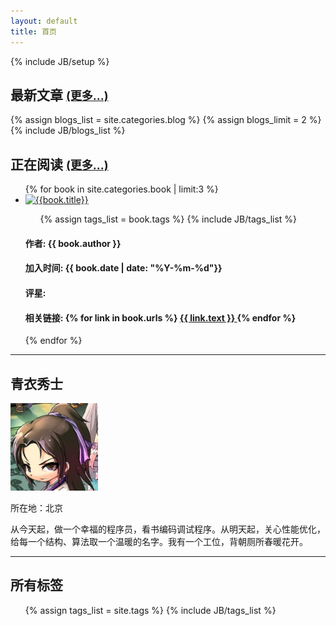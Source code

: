 ```yaml
---
layout: default
title: 首页
---
```

{% include JB/setup %}
<div class="row">
    <div class="span9">
        <h2>最新文章 <a href="{{ HOME_PATH }}blog" style="font-size:18px">(更多...)</a></h2>
        {% assign blogs_list = site.categories.blog %}
        {% assign blogs_limit = 2 %}
        {% include JB/blogs_list %}
        <h2>正在阅读 <a href="{{ HOME_PATH }}book" style="font-size:18px">(更多...)</a></h2>
        <div class="row-fluid">
            <ul class="thumbnails">
            {% for book in site.categories.book | limit:3 %}
                <li class="span3">
                    <div class="thumbnail"> 
                        <a href="{{ book.url }}" class="thumbnail"> 
                            <img style="width: 200px; height: 270px;" class="img-rounded" alt="{{book.title}}" src="book/covers/{{ book.cover }}">
                        </a>
                        <div class="caption">
                            <ul class="tag_box inline">
                                {% assign tags_list = book.tags %}
                                {% include JB/tags_list %}
                            </ul>
                            <h4>作者: {{ book.author }}</h4>
                            <h4>加入时间: {{ book.date | date: "%Y-%m-%d"}}</h4>
                            <h4>评星: <span class="allstar{{ book.star }}"></span></h4>
                            <h4>相关链接: 
                                {% for link in book.urls %}
                                <a class="btn btn-primary btn-mini" href="{{ link.url }}">{{ link.text }} </a>
                                {% endfor %}
                            </h4> 
                        </div>
                    </div>
                </li>
            {% endfor %}
            </ul>
        </div>
    </div>
    <div class="span3">
        <hr>
        <div class="span3">
            <h2>青衣秀士</h2>
                <img src="images/hqingyi.jpg" style="width:140px;height:140px" class="img-rounded">
                <div class="caption">
                    <p>所在地：北京</p>
                    <p>从今天起，做一个幸福的程序员，看书编码调试程序。从明天起，关心性能优化，给每一个结构、算法取一个温暖的名字。我有一个工位，背朝厕所春暖花开。</p>
                </div>
        </div>
        <hr>
        <div class="span3">
            <h2>所有标签</h2>
            <ul class="tag_box inline">
            {% assign tags_list = site.tags %}
            {% include JB/tags_list %}
            </ul>
        </div>
    </div>
</div>


